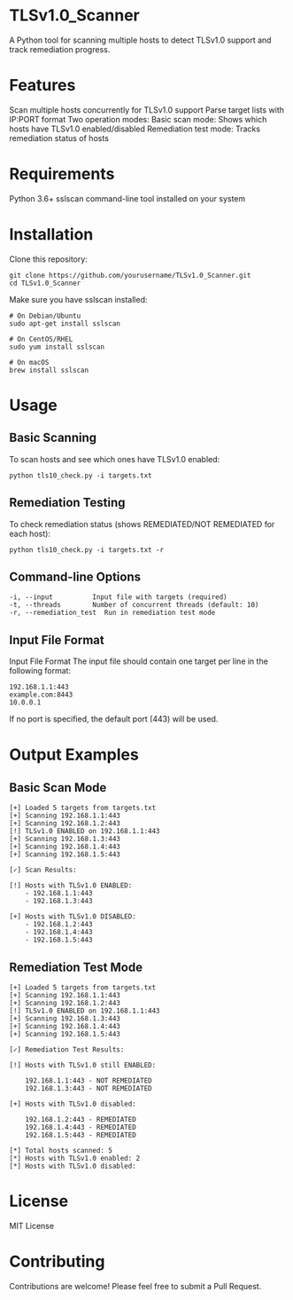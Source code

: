 # TLSv1.0_Scanner
A Python tool for scanning multiple hosts to detect TLSv1.0 support and track remediation progress.

# Features
Scan multiple hosts concurrently for TLSv1.0 support
Parse target lists with IP:PORT format
Two operation modes:
	Basic scan mode: Shows which hosts have TLSv1.0 enabled/disabled
        Remediation test mode: Tracks remediation status of hosts

# Requirements
Python 3.6+
sslscan command-line tool installed on your system

# Installation
   Clone this repository:

 ```
git clone https://github.com/yourusername/TLSv1.0_Scanner.git
cd TLSv1.0_Scanner
```
Make sure you have sslscan installed:
```
# On Debian/Ubuntu
sudo apt-get install sslscan

# On CentOS/RHEL
sudo yum install sslscan

# On macOS
brew install sslscan
```
# Usage
## Basic Scanning
To scan hosts and see which ones have TLSv1.0 enabled:	

```python tls10_check.py -i targets.txt```
	
## Remediation Testing
To check remediation status (shows REMEDIATED/NOT REMEDIATED for each host):	

```python tls10_check.py -i targets.txt -r```
	
## Command-line Options

```
-i, --input          Input file with targets (required)
-t, --threads        Number of concurrent threads (default: 10)
-r, --remediation_test  Run in remediation test mode
```

## Input File Format
Input File Format
The input file should contain one target per line in the following format:

```
192.168.1.1:443
example.com:8443
10.0.0.1
```

If no port is specified, the default port (443) will be used.
	
# Output Examples
## Basic Scan Mode

```
[+] Loaded 5 targets from targets.txt
[+] Scanning 192.168.1.1:443
[+] Scanning 192.168.1.2:443
[!] TLSv1.0 ENABLED on 192.168.1.1:443
[+] Scanning 192.168.1.3:443
[+] Scanning 192.168.1.4:443
[+] Scanning 192.168.1.5:443

[✓] Scan Results:

[!] Hosts with TLSv1.0 ENABLED:
	- 192.168.1.1:443
	- 192.168.1.3:443

[+] Hosts with TLSv1.0 DISABLED:
	- 192.168.1.2:443
	- 192.168.1.4:443
	- 192.168.1.5:443
 ```
## Remediation Test Mode

```
[+] Loaded 5 targets from targets.txt
[+] Scanning 192.168.1.1:443
[+] Scanning 192.168.1.2:443
[!] TLSv1.0 ENABLED on 192.168.1.1:443
[+] Scanning 192.168.1.3:443
[+] Scanning 192.168.1.4:443
[+] Scanning 192.168.1.5:443

[✓] Remediation Test Results:

[!] Hosts with TLSv1.0 still ENABLED:

	192.168.1.1:443 - NOT REMEDIATED
	192.168.1.3:443 - NOT REMEDIATED

[+] Hosts with TLSv1.0 disabled:

	192.168.1.2:443 - REMEDIATED
	192.168.1.4:443 - REMEDIATED
	192.168.1.5:443 - REMEDIATED

[*] Total hosts scanned: 5
[*] Hosts with TLSv1.0 enabled: 2
[*] Hosts with TLSv1.0 disabled: 
```
# License
MIT License

# Contributing
Contributions are welcome! Please feel free to submit a Pull Request.
